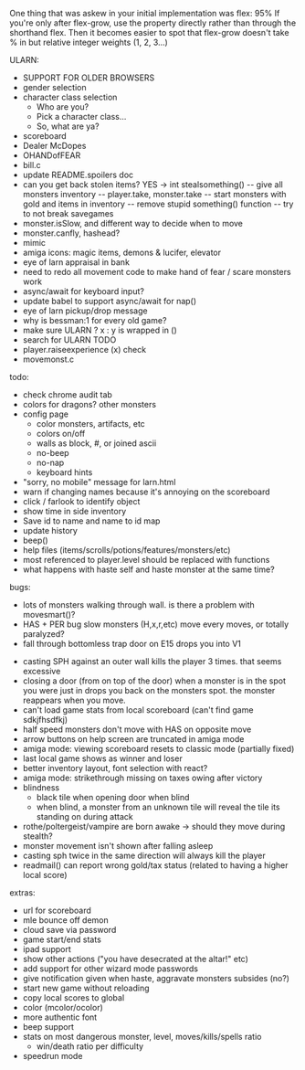 One thing that was askew in your initial implementation was flex: 95%
If you're only after flex-grow, use the property directly rather than through the shorthand flex. Then it becomes easier to spot that flex-grow doesn't take % in but relative integer weights (1, 2, 3...)

ULARN:
- SUPPORT FOR OLDER BROWSERS
- gender selection
- character class selection
  - Who are you?
  - Pick a character class...
  - So, what are ya?
- scoreboard
- Dealer McDopes
- OHANDofFEAR
- bill.c
- update README.spoilers doc
- can you get back stolen items? YES -> int stealsomething()
  -- give all monsters inventory
  -- player.take, monster.take
  -- start monsters with gold and items in inventory
  -- remove stupid something() function
  -- try to not break savegames
- monster.isSlow, and different way to decide when to move
- monster.canfly, hashead?
- mimic
- amiga icons: magic items, demons & lucifer, elevator
- eye of larn appraisal in bank
- need to redo all movement code to make hand of fear / scare monsters work
- async/await for keyboard input?
- update babel to support async/await for nap()
- eye of larn pickup/drop message
- why is bessman:1 for every old game?
- make sure ULARN ? x : y is wrapped in ()
- search for ULARN TODO
- player.raiseexperience (x)
check
- movemonst.c



todo:
- check chrome audit tab
- colors for dragons? other monsters
- config page
  - color monsters, artifacts, etc
  - colors on/off
  - walls as block, #, or joined ascii
  - no-beep
  - no-nap
  - keyboard hints
- "sorry, no mobile" message for larn.html
- warn if changing names because it's annoying on the scoreboard
- click / farlook to identify object
- show time in side inventory
- Save id to name and name to id map
- update history
- beep()
- help files (items/scrolls/potions/features/monsters/etc)
- most referenced to player.level should be replaced with functions
- what happens with haste self and haste monster at the same time?

bugs:
* lots of monsters walking through wall. is there a problem with movesmart()?
* HAS + PER bug slow monsters (H,x,r,etc) move every moves, or totally paralyzed?
* fall through bottomless trap door on E15 drops you into V1
- casting SPH against an outer wall kills the player 3 times. that seems excessive
- closing a door (from on top of the door) when a monster is in the spot you were
  just in drops you back on the monsters spot. the monster reappears when you move.
- can't load game stats from local scoreboard (can't find game sdkjfhsdfkj)
- half speed monsters don't move with HAS on opposite move
- arrow buttons on help screen are truncated in amiga mode
- amiga mode: viewing scoreboard resets to classic mode (partially fixed)
- last local game shows as winner and loser
- better inventory layout, font selection with react?
- amiga mode: strikethrough missing on taxes owing after victory
- blindness
  - black tile when opening door when blind
  - when blind, a monster from an unknown tile will reveal the tile its standing on during attack
- rothe/poltergeist/vampire are born awake -> should they move during stealth?
- monster movement isn't shown after falling asleep
- casting sph twice in the same direction will always kill the player
- readmail() can report wrong gold/tax status (related to having a higher local score)


extras:
- url for scoreboard
- mle bounce off demon
- cloud save via password
- game start/end stats
- ipad support
- show other actions ("you have desecrated at the altar!" etc)
- add support for other wizard mode passwords
- give notification given when haste, aggravate monsters subsides (no?)
- start new game without reloading
- copy local scores to global
- color (mcolor/ocolor)
- more authentic font
- beep support
- stats on most dangerous monster, level, moves/kills/spells ratio
  - win/death ratio per difficulty
- speedrun mode
